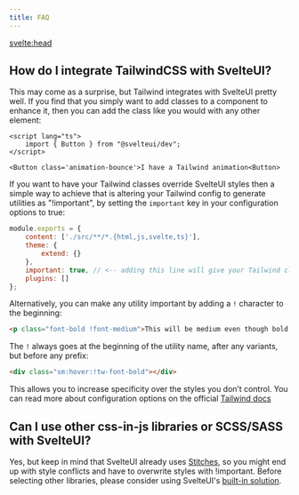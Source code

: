 ```yaml
---
title: FAQ
---
```


<svelte:head>
  <title>FAQ - SvelteUI</title>
</svelte:head>

<script>
  	import { CodeBlock, BottomNav } from '$lib/components'
	import { Box, Space } from '@svelteuidev/core'
	import { base } from '$app/paths';
</script>


## How do I integrate TailwindCSS with SvelteUI?

This may come as a surprise, but Tailwind integrates with SvelteUI pretty well. If you find that you simply want to add classes to a component to enhance it, then you can add the class like you would with any other element:

```svelte
<script lang="ts">
    import { Button } from "@svelteui/dev";
</script>

<Button class='animation-bounce'>I have a Tailwind animation<Button>
```

If you want to have your Tailwind classes override SvelteUI styles then a simple way to achieve that is altering your Tailwind config to generate utilities as "!important", by setting the `important` key in your configuration options to true:

```js
module.exports = {
	content: ['./src/**/*.{html,js,svelte,ts}'],
	theme: {
		extend: {}
	},
	important: true, // <-- adding this line will give your Tailwind classes !important by default
	plugins: []
};
```

Alternatively, you can make any utility important by adding a `!` character to the beginning:

```html
<p class="font-bold !font-medium">This will be medium even though bold comes later in the CSS.</p>
```

The `!` always goes at the beginning of the utility name, after any variants, but before any prefix:

```html
<div class="sm:hover:!tw-font-bold"></div>
```

This allows you to increase specificity over the styles you don’t control. You can read more about configuration options on the official [Tailwind docs](https://tailwindcss.com/docs/configuration#important)

<Space h="xl" />

## Can I use other css-in-js libraries or SCSS/SASS with SvelteUI?

Yes, but keep in mind that SvelteUI already uses [Stitches](https://stitches.dev), so you might end up with style conflicts and have to overwrite styles with !important. Before selecting other libraries, please consider using SvelteUI's [built-in solution](/theming/create-styles).

<BottomNav type='prev' slug='/contributing' title='Contributing' group='Getting Started' />
